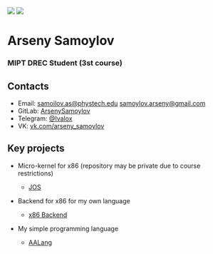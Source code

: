 <p align="left">
    <img src="https://img.shields.io/badge/Age-20-blue" />
    <img src="https://img.shields.io/badge/Languages-English%20%26%20Russian-red" />
</p>

<h1 align="left">Arseny Samoylov </h1>
<h3 align="left">MIPT DREC Student (3st course)</h3>

## Contacts
* Email: [samoilov.as@phystech.edu](mailto:samoilov.as@phystech.edu) [samoylov.arseny@gmail.com](mailto:samoylov.arseny@gmail.com)
* GitLab: [ArsenySamoylov](https://gitlab.com/ArsenySamoylov)
* Telegram: [@Ivalox](https://telegram.me/ivalox)
* VK: [vk.com/arseny_samoylov](https://vk.com/arseny_samoylov)

## Key projects
* Micro-kernel for x86 (repository may be private due to course restrictions)
    * [JOS](https://github.com/ArsenySamoylov/JOS_GPU)
    
* Backend for x86 for my own language
  * [x86 Backend](https://github.com/ArsenySamoylov/SecondSemester/tree/master/x86BackEnd) 

* My simple programming language
  * [AALang](https://github.com/ArsenySamoylov/Lang.git) 
